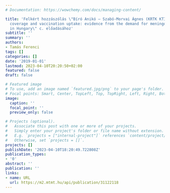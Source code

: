 ```yaml
---
# Documentation: https://wowchemy.com/docs/managing-content/

title: 'Felkért hozzászólás \"Bíró Anikó – Szabó-Morvai Ágnes (KRTK KTI): Mass media
  coverage and vaccination uptake: evidence from the demand for meningococcal vaccines
  in Hungary\" c. előadásához'
subtitle: ''
summary: ''
authors:
- Tamás Ferenci
tags: []
categories: []
date: '2019-01-01'
lastmod: 2023-04-10T20:20:50+02:00
featured: false
draft: false

# Featured image
# To use, add an image named `featured.jpg/png` to your page's folder.
# Focal points: Smart, Center, TopLeft, Top, TopRight, Left, Right, BottomLeft, Bottom, BottomRight.
image:
  caption: ''
  focal_point: ''
  preview_only: false

# Projects (optional).
#   Associate this post with one or more of your projects.
#   Simply enter your project's folder or file name without extension.
#   E.g. `projects = ["internal-project"]` references `content/project/deep-learning/index.md`.
#   Otherwise, set `projects = []`.
projects: []
publishDate: '2023-04-10T18:20:49.722808Z'
publication_types:
- '0'
abstract: ''
publication: ''
links:
- name: URL
  url: https://m2.mtmt.hu/api/publication/31122118
---
```

